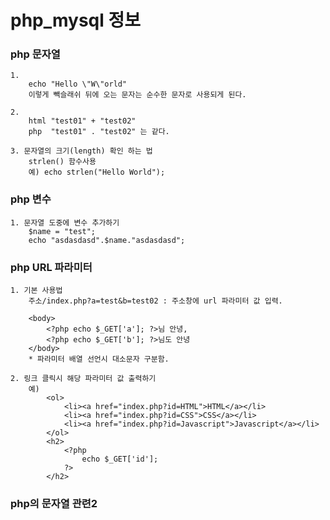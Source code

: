 # php_mysql 정보

### php 문자열

    1.
        echo "Hello \"W\"orld"
        이렇게 빽슬래쉬 뒤에 오는 문자는 순수한 문자로 사용되게 된다.

    2.
        html "test01" + "test02"
        php  "test01" . "test02" 는 같다.

    3. 문자열의 크기(length) 확인 하는 법
        strlen() 함수사용
        예) echo strlen("Hello World");

### php 변수

    1. 문자열 도중에 변수 추가하기
        $name = "test";
        echo "asdasdasd".$name."asdasdasd";

### php URL 파라미터

    1. 기본 사용법
        주소/index.php?a=test&b=test02 : 주소창에 url 파라미터 값 입력.

        <body>
            <?php echo $_GET['a']; ?>님 안녕,
            <?php echo $_GET['b']; ?>님도 안녕
        </body>
        * 파라미터 배열 선언시 대소문자 구분함.

    2. 링크 클릭시 해당 파라미터 값 출력하기
        예)
            <ol>
                <li><a href="index.php?id=HTML">HTML</a></li>
                <li><a href="index.php?id=CSS">CSS</a></li>
                <li><a href="index.php?id=Javascript">Javascript</a></li>
            </ol>
            <h2>
                <?php
                    echo $_GET['id'];
                ?>
            </h2>

</body>

### php의 문자열 관련2
